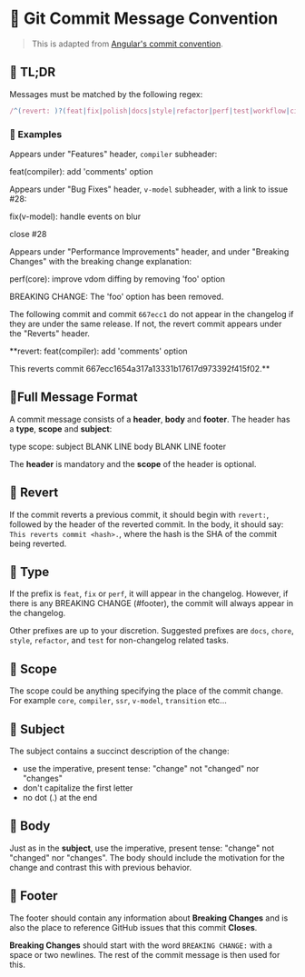 # 📌 Git Commit Message Convention

> This is adapted from [Angular's commit convention](https://github.com/conventional-changelog/conventional-changelog/tree/master/packages/conventional-changelog-angular).

## 📌 TL;DR

Messages must be matched by the following regex:

``` js
/^(revert: )?(feat|fix|polish|docs|style|refactor|perf|test|workflow|ci|chore|types)(\(.+\))?: .{1,50}/
```

### 📌 Examples

Appears under "Features" header, `compiler` subheader:

feat(compiler): add 'comments' option

Appears under "Bug Fixes" header, `v-model` subheader, with a link to issue #28:

fix(v-model): handle events on blur

close #28

Appears under "Performance Improvements" header, and under "Breaking Changes" with the breaking change explanation:

perf(core): improve vdom diffing by removing 'foo' option

BREAKING CHANGE: The 'foo' option has been removed.

The following commit and commit `667ecc1` do not appear in the changelog if they are under the same release. If not, the revert commit appears under the "Reverts" header.

**revert: feat(compiler): add 'comments' option

This reverts commit 667ecc1654a317a13331b17617d973392f415f02.**

## 📌Full Message Format

A commit message consists of a **header**, **body** and **footer**.  The header has a **type**, **scope** and **subject**:

type scope: subject
BLANK LINE
body
BLANK LINE
footer

The **header** is mandatory and the **scope** of the header is optional.

## 📌 Revert

If the commit reverts a previous commit, it should begin with `revert:`, followed by the header of the reverted commit. In the body, it should say: `This reverts commit <hash>.`, where the hash is the SHA of the commit being reverted.

## 📌 Type

If the prefix is `feat`, `fix` or `perf`, it will appear in the changelog. However, if there is any BREAKING CHANGE (#footer), the commit will always appear in the changelog.

Other prefixes are up to your discretion. Suggested prefixes are `docs`, `chore`, `style`, `refactor`, and `test` for non-changelog related tasks.

## 📌 Scope

The scope could be anything specifying the place of the commit change. For example `core`, `compiler`, `ssr`, `v-model`, `transition` etc...

## 📌 Subject

The subject contains a succinct description of the change:

* use the imperative, present tense: "change" not "changed" nor "changes"
* don't capitalize the first letter
* no dot (.) at the end

## 📌 Body

Just as in the **subject**, use the imperative, present tense: "change" not "changed" nor "changes".
The body should include the motivation for the change and contrast this with previous behavior.

## 📌 Footer

The footer should contain any information about **Breaking Changes** and is also the place to
reference GitHub issues that this commit **Closes**.

**Breaking Changes** should start with the word `BREAKING CHANGE:` with a space or two newlines. The rest of the commit message is then used for this.
